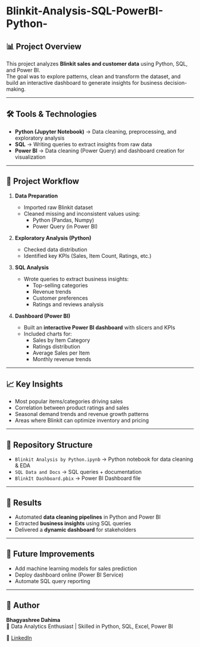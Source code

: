 # Blinkit-Analysis-SQL-PowerBI-Python-

## 📊 Project Overview
This project analyzes **Blinkit sales and customer data** using Python, SQL, and Power BI.  
The goal was to explore patterns, clean and transform the dataset, and build an interactive dashboard to generate insights for business decision-making.  

---

## 🛠 Tools & Technologies
- **Python (Jupyter Notebook)** → Data cleaning, preprocessing, and exploratory analysis  
- **SQL** → Writing queries to extract insights from raw data  
- **Power BI** → Data cleaning (Power Query) and dashboard creation for visualization  

---

## 📂 Project Workflow
1. **Data Preparation**
   - Imported raw Blinkit dataset
   - Cleaned missing and inconsistent values using:
     - Python (Pandas, Numpy)
     - Power Query (in Power BI)

2. **Exploratory Analysis (Python)**
   - Checked data distribution
   - Identified key KPIs (Sales, Item Count, Ratings, etc.)

3. **SQL Analysis**
   - Wrote queries to extract business insights:
     - Top-selling categories
     - Revenue trends
     - Customer preferences
     - Ratings and reviews analysis

4. **Dashboard (Power BI)**
   - Built an **interactive Power BI dashboard** with slicers and KPIs
   - Included charts for:
     - Sales by Item Category
     - Ratings distribution
     - Average Sales per Item
     - Monthly revenue trends  

---

## 📈 Key Insights
- Most popular items/categories driving sales  
- Correlation between product ratings and sales  
- Seasonal demand trends and revenue growth patterns  
- Areas where Blinkit can optimize inventory and pricing  

---

## 📂 Repository Structure
- `Blinkit Analysis by Python.ipynb` → Python notebook for data cleaning & EDA  
- `SQL Data and Docs` → SQL queries + documentation  
- `BlinkIt Dashboard.pbix` → Power BI Dashboard file  

---

## 📌 Results
- Automated **data cleaning pipelines** in Python and Power BI  
- Extracted **business insights** using SQL queries  
- Delivered a **dynamic dashboard** for stakeholders  

---

## 🚀 Future Improvements
- Add machine learning models for sales prediction  
- Deploy dashboard online (Power BI Service)  
- Automate SQL query reporting  

---

## 🙌 Author
**Bhagyashree Dahima**  
📌 Data Analytics Enthusiast | Skilled in Python, SQL, Excel, Power BI  

🔗 [LinkedIn](www.linkedin.com/in/bhagyashree-dahima-337282291) 
